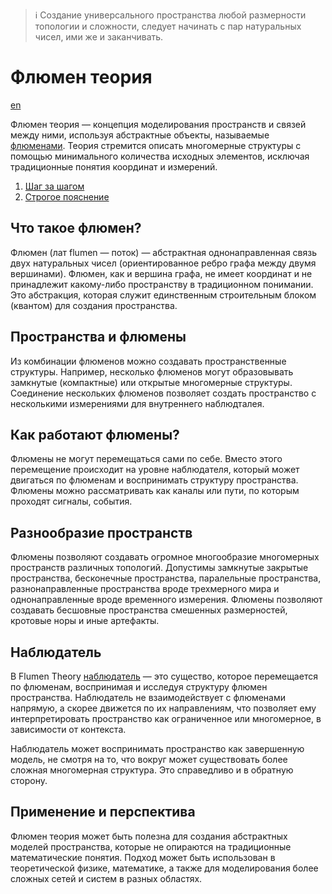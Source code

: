 > :information_source: Cоздание универсального пространства любой размерности 
топологии и сложности, следует начинать с пар натуральных чисел, ими же и заканчивать.



# Флюмен теория

[en](../README.md)

Флюмен теория — концепция моделирования пространств и связей между ними, 
используя абстрактные объекты, называемые [флюменами](./flumen.md). Теория 
стремится описать многомерные структуры с помощью минимального количества 
исходных элементов, исключая традиционные понятия координат и измерений.

1. [Шаг за шагом](/ru/flumen-intro.md)
0. [Строгое пояснение](/arxiv/export/flumen_ru.pdf)



## Что такое флюмен?

Флюмен (лат flumen — поток) — абстрактная однонаправленная связь двух 
натуральных чисел (ориентированное ребро графа между двумя вершинами). Флюмен, 
как и вершина графа, не имеет координат и не принадлежит какому-либо 
пространству в традиционном понимании. Это абстракция, которая служит 
единственным строительным блоком (квантом) для создания пространства.



## Пространства и флюмены

Из комбинации флюменов можно создавать пространственные структуры. Например, 
несколько флюменов могут образовывать замкнутые (компактные) или открытые 
многомерные структуры. Соединение нескольких флюменов позволяет создать 
пространство с несколькими измерениями для внутреннего наблюдталея.



## Как работают флюмены?

Флюмены не могут перемещаться сами по себе. Вместо этого перемещение происходит 
на уровне наблюдателя, который может двигаться по флюменам и воспринимать 
структуру пространства. Флюмены можно рассматривать как каналы или пути, по 
которым проходят сигналы, события.



## Разнообразие пространств

Флюмены позволяют создавать огромное многообразие многомерных пространств 
различных топологий. Допустимы замкнутые закрытые пространства, бесконечные 
пространства, паралельные пространства, разнонаправленные пространства вроде 
трехмерного мира и однонаправленные вроде временного измерения. Флюмены 
позволяют создавать бесшовные пространства смешенных размерностей, кротовые норы 
и иные артефакты.



## Наблюдатель

В Flumen Theory [наблюдатель](./observers.md) — это существо, которое 
перемещается по флюменам, воспринимая и исследуя структуру флюмен пространства. 
Наблюдатель не взаимодействует с флюменами напрямую, а скорее движется по их 
направлениям, что позволяет ему интерпретировать пространство как ограниченное 
или многомерное, в зависимости от контекста.

Наблюдатель может воспринимать пространство как завершенную модель, не смотря на 
то, что вокруг может существовать более сложная многомерная структура. Это 
справедливо и в обратную сторону. 



## Применение и перспектива

Флюмен теория может быть полезна для создания абстрактных моделей пространства, 
которые не опираются на традиционные математические понятия. Подход может быть 
использован в теоретической физике, математике, а также для моделирования более 
сложных сетей и систем в разных областях.

